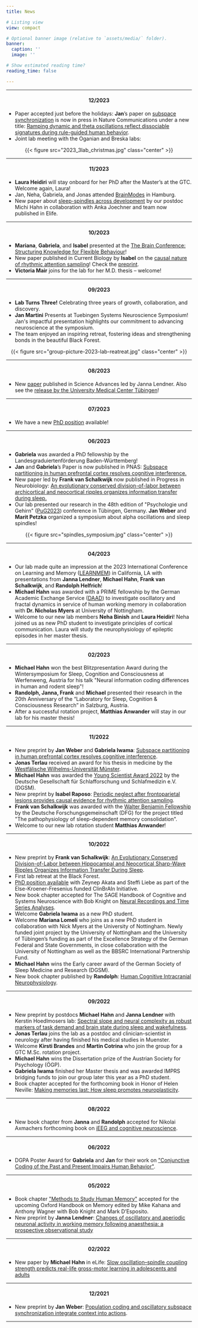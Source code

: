 ```yaml
---
title: News

# Listing view
view: compact

# Optional banner image (relative to `assets/media/` folder).
banner:
  caption: ''
  image: ''

# Show estimated reading time?
reading_time: false

---
```

***
<div style="text-align: center;" markdown="1">

#### 12/2023 </div>

- Paper accepted just before the holidays: **Jan**’s paper on [subspace synchronization](https://www.biorxiv.org/content/10.1101/2021.12.17.473118v1) is now in press in Nature Communications under a new title: [Ramping dynamic and theta oscillations reflect dissociable signatures during rule-guided human behavior]().
- Joint lab meeting with the Oganian and Breska labs:
<center>{{< figure src="2023_3lab_christmas.jpg" class="center" >}}</center>



***
<div style="text-align: center;" markdown="1">

#### 11/2023 </div>

- **Laura Heidiri** will stay onboard for her PhD after the Master’s at the GTC. Welcome again, Laura!
- Jan, Neha, Gabriela, and Jonas attended [BrainModes](https://www.eusnn.eu/brainmodes23) in Hamburg.
- New paper about [sleep-spindles across development](https://elifesciences.org/articles/83565) by our postdoc Michi Hahn in collaboration with Anka Joechner and team now published in Elife.


***
<div style="text-align: center;" markdown="1">

#### 10/2023 </div>

- **Mariana**, **Gabriela**, and **Isabel** presented at the [The Brain Conference: Structuring Knowledge for Flexible Behaviour](https://www.fens.org/news-activities/fens-and-societies-calendar/meeting-event/the-brain-conference-structuring-knowledge-for-flexible-behaviour)!
- New paper published in Current Biology by **Isabel** on the [causal nature of rhythmic attention sampling](https://pubmed.ncbi.nlm.nih.gov/37852264/)! Check the [preprint](https://www.biorxiv.org/content/10.1101/2022.11.07.515418v1).
- **Victoria Mair** joins for the lab for her M.D. thesis – welcome!


***
<div style="text-align: center;" markdown="1">

#### 09/2023 </div>
- **Lab Turns Three!** Celebrating three years of growth, collaboration, and discovery.
- **Jan Martini** Presents at Tuebingen Systems Neuroscience Symposium! Jan's impactful presentation highlights our commitment to advancing neuroscience at the symposium.
- The team enjoyed an inspiring retreat, fostering ideas and strengthening bonds in the beautiful Black Forest.
<center>{{< figure src="group-picture-2023-lab-reatreat.jpg" class="center" >}}</center>



***
<div style="text-align: center;" markdown="1">

#### 08/2023 </div>
- New [paper](https://www.science.org/doi/full/10.1126/sciadv.adj1895) published in Science Advances led by Janna Lendner. Also see the [release by the University Medical Center Tübingen](https://www.hih-tuebingen.de/aktuelles/hih-news/beitrag/?tx_news_pi1%5Bnews%5D=2413&cHash=863bd4c2ac9cf146bdbcc3ed07cd2140)!



***
<div style="text-align: center;" markdown="1">

#### 07/2023 </div>
- We have a new [PhD position](https://helfrich-lab.com/uploads/positions/Helfrich_PhD_call_2023.pdf) available!


***
<div style="text-align: center;" markdown="1">

#### 06/2023 </div>
- **Gabriela** was awarded a PhD fellowship by the Landesgraduiertenförderung Baden-Württemberg! 
- **Jan** and **Gabriela**’s Paper is now published in PNAS: [Subspace partitioning in human prefrontal cortex resolves cognitive interference.](https://www.pnas.org/doi/10.1073/pnas.2220523120)
- New paper led by **Frank van Schalkwijk** now published in Progress in Neurobiology:  [An evolutionary conserved division-of-labor between archicortical and neocortical ripples organizes information transfer during sleep.](https://authors.elsevier.com/a/1hL5b14SFmDDaU)
- Our lab presented our research in the 48th edition of "Psychologie und Gehirn" ([PuG2023](https://pug2023.de/home/)) conference in Tübingen, Germany. **Jan Weber** and **Marit Petzka** organized a symposium about alpha oscillations and sleep spindles!
<center>{{< figure src="spindles_symposium.jpg" class="center" >}}</center>



***
<div style="text-align: center;" markdown="1">

#### 04/2023 </div>
- Our lab made quite an impression at the 2023 International Conference on Learning and Memory ([LEARNMEM](https://learnmem2023.org/)) in California, LA with presentations from **Janna Lendner**, **Michael Hahn**, **Frank van Schalkwijk**, and **Randolph Helfrich**! 
- **Michael Hahn** was awarded with a PRIME fellowship by the German Academic Exchange Service ([DAAD](https://www.daad.de/en/study-and-research-in-germany/scholarships/postdoctoral-researchers-international-mobility-experience/)) to investigate oscillatory and fractal dynamics in service of human working memory in collaboration with **Dr. Nicholas Myers** at University of Nottingham. 
- Welcome to our new lab members **Neha Binish** and **Laura Heidiri**! Neha joined us as new PhD student to investigate principles of cortical communication. Laura will study the neurophysiology of epileptic episodes in her master thesis.


***
<div style="text-align: center;" markdown="1">

#### 02/2023 </div>
- **Michael Hahn** won the best Blitzpresentation Award during the Wintersymposium for Sleep, Cognition and Consciousness at Werfenweng, Austria for his talk "Neural information coding differences in human and rodent sleep"!
- **Randolph, Janna, Frank** and **Michael** presented their research in the 20th Anniversary of the “Laboratory for Sleep, Cognition & Consciousness Research” in Salzburg, Austria.
- After a successful rotation project, **Matthias Anwander** will stay in our lab for his master thesis!


***
<div style="text-align: center;" markdown="1">

#### 11/2022 </div>
- New preprint by **Jan Weber** and **Gabriela Iwama**: [Subspace partitioning in human prefrontal cortex resolves cognitive interference](https://www.biorxiv.org/content/10.1101/2022.11.16.516719v1.abstract).
- **Jonas Terlau** received an award for his thesis in medicine by the [Westfälische Wilhelms-Universität Münster](https://www.uni-muenster.de/de/).
- **Michael Hahn** was awarded the [Young Scientist Award 2022](https://www.dgsm.de/gesellschaft/die-dgsm/wissenschaftliche-preise/nachwuchsfoerderpreis-schlafforschung) by the Deutsche Gesellschaft für Schlafforschung und Schlafmedizin e.V. (DGSM).
- New preprint by **Isabel Raposo**: [Periodic neglect after frontoparietal lesions provides causal evidence for rhythmic attention sampling](https://www.biorxiv.org/content/10.1101/2022.11.07.515418v1).
- **Frank van Schalkwijk** was awarded with the [Walter Benjamin Fellowship](https://www.dfg.de/en/research_funding/programmes/individual/walter_benjamin/index.html) by the Deutsche Forschungsgemeinschaft (DFG) for the project titled "The pathophysiology of sleep-dependent memory consolidation".
- Welcome to our new lab rotation student **Matthias Anwander**!

***
<div style="text-align: center;" markdown="1">

#### 10/2022  </div>

- New preprint by **Frank van Schalkwijk**: [An Evolutionary Conserved Division-of-Labor between Hippocampal and Neocortical Sharp-Wave Ripples Organizes Information Transfer During Sleep](https://biorxiv.org/cgi/content/short/2022.10.19.512822v1).
- First lab retreat at the Black Forest.
- [PhD position available](https://twitter.com/HelfrichLab/status/1580479022529622016) with Zeynep Akata and Steffi Liebe as part of the Else-Kroener-Fresenius funded ClinBrAIn Initiative.
- New book chapter accepted for The SAGE Handbook of Cognitive and Systems Neuroscience with Bob Knight on [Neural Recordings and Time Series Analyses](https://helfrich-lab.com/uploads/papers/2022_Helfrich_Timeseries_Sage_inpress.pdf).
- Welcome **Gabriela Iwama** as a new PhD student.
- Welcome **Mariana Lomelí** who joins as a new PhD student in collaboration with Nick Myers at the University of Nottingham. Newly funded joint project by the University of Nottingham and the University of Tübingen’s funding as part of the Excellence Strategy of the German Federal and State Governments, in close collaboration with the University of Nottingham as well as the BBSRC International Partnership Fund.
- **Michael Hahn** wins the Early career award of the German Society of Sleep Medicine and Research (DGSM).
- New book chapter published by **Randolph**: [Human Cognitive Intracranial Neurophysiology](https://helfrich-lab.com/uploads/papers/2022_Helfrich_Methods_Protocols.pdf).

***
<div style="text-align: center;" markdown="1">

#### 09/2022 </div>
- New preprint by postdocs **Michael Hahn** and **Janna Lendner** with Kerstin Hoedlmosers lab: [Spectral slope and neural complexity as robust markers of task demand and brain state during sleep and wakefulness](https://www.biorxiv.org/content/10.1101/2022.09.10.507390v2).
- **Jonas Terlau** joins the lab as a postdoc and clinician-scientist in neurology after having finished his medical studies in Muenster.
- Welcome **Kirsti Brandes** and **Martin Cotrina** who join the group for a GTC M.Sc. rotation project.
- **Michael Hahn** wins the Dissertation prize of the Austrian Society for Psychology (ÖGP).
- **Gabriela Iwama** finished her Master thesis and was awarded IMPRS bridging funds to join our group later this year as a PhD student.
- Book chapter accepted for the forthcoming book in Honor of Helen Neville: [Making memories last: How sleep promotes neuroplasticity](https://helfrich-lab.com/uploads/papers/2021_Helfrich_NevilleChapter.pdf).

***

<div style="text-align: center;" markdown="1">

#### 08/2022 </div>
- New book chapter from **Janna** and **Randolph** accepted for Nikolai Axmachers forthcoming book on [iEEG and cognitive neuroscience](https://psyarxiv.com/s65q4/).

***

<div style="text-align: center;" markdown="1">

#### 06/2022 </div>
- DGPA Poster Award for **Gabriela** and **Jan** for their work on ["Conjunctive Coding of the Past and Present Impairs Human Behavior"](https://helfrich-lab.com/uploads/posters/poster-pug2022-past-coding.jpg).

***

<div style="text-align: center;" markdown="1">

#### 05/2022 </div>
- Book chapter ["Methods to Study Human Memory"](https://helfrich-lab.com/uploads/papers/2022_Helfrich_MemoryApproaches_Oxford.pdf) accepted for the upcoming Oxford Handbook on Memory edited by Mike Kahana and Anthony Wagner with Bob Knight and Mark D’Esposito.
- New preprint by **Janna Lendner**: [Changes of oscillatory and aperiodic neuronal activity in working memory following anaesthesia: a prospective observational study](https://www.biorxiv.org/content/10.1101/2022.05.13.491765v1.full)

***

<div style="text-align: center;" markdown="1">

#### 02/2022 </div>
- New paper by **Michael Hahn** in eLife: [Slow oscillation–spindle coupling strength predicts real-life gross-motor learning in adolescents and adults](https://elifesciences.org/articles/66761)

***

<div style="text-align: center;" markdown="1">

#### 12/2021 </div>
- New preprint by **Jan Weber**: [Population coding and oscillatory subspace synchronization integrate context into actions](https://www.biorxiv.org/content/10.1101/2021.12.17.473118v1).

***
